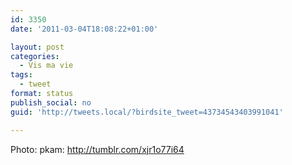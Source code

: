 ```yaml
---
id: 3350
date: '2011-03-04T18:08:22+01:00'

layout: post
categories:
  - Vis ma vie
tags:
  - tweet
format: status
publish_social: no
guid: 'http://tweets.local/?birdsite_tweet=43734543403991041'

---
```


Photo: pkam: http://tumblr.com/xjr1o77i64